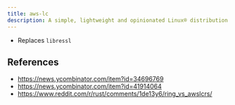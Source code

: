 ```yaml
---
title: aws-lc
description: A simple, lightweight and opinionated Linux® distribution based on musl libc and toybox
---
```


- Replaces `libressl`

## References
- https://news.ycombinator.com/item?id=34696769
- https://news.ycombinator.com/item?id=41914064
- https://www.reddit.com/r/rust/comments/1de13y6/ring_vs_awslcrs/
